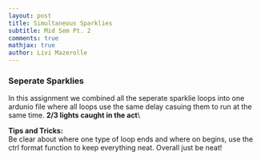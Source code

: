 ```yaml
---
layout: post
title: Simultaneous Sparklies
subtitle: Mid Sem Pt. 2
comments: true
mathjax: true
author: Livi Mazerolle
---
```

### **Seperate Sparklies**
In this assignment we combined all the seperate sparklie loops into one ardunio file where all loops use the same delay casuing them to run at the same time.
**2/3 lights caught in the act**\



**Tips and Tricks:**\
Be clear about where one type of loop ends and where on begins, use the ctrl format function to keep everything neat. Overall just be neat!
